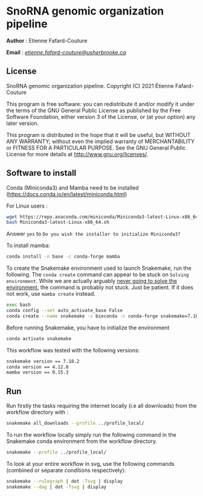 # SnoRNA genomic organization pipeline

__Author__ : Etienne Fafard-Couture

__Email__ :  _<etienne.fafard-couture@usherbrooke.ca>_

## License
SnoRNA genomic organization pipeline. Copyright (C) 2021  Étienne Fafard-Couture

This program is free software: you can redistribute it and/or modify
it under the terms of the GNU General Public License as published by
the Free Software Foundation, either version 3 of the License, or
(at your option) any later version.

This program is distributed in the hope that it will be useful,
but WITHOUT ANY WARRANTY; without even the implied warranty of
MERCHANTABILITY or FITNESS FOR A PARTICULAR PURPOSE.  See the
GNU General Public License for more details at http://www.gnu.org/licenses/.

## Software to install
Conda (Miniconda3) and Mamba need to be installed (https://docs.conda.io/en/latest/miniconda.html)

For Linux users :
```bash
wget https://repo.anaconda.com/miniconda/Miniconda3-latest-Linux-x86_64.sh
bash Miniconda3-latest-Linux-x86_64.sh
```

Answer `yes` to `Do you wish the installer to initialize Miniconda3?`

To install mamba:
```bash
conda install -n base -c conda-forge mamba
```

To create the Snakemake environment used to launch Snakemake, run the following. The `conda create` command can appear to be stuck on `Solving environment`. While we are actually arguably [never going to solve the environment](https://www.ipcc.ch/sr15/chapter/spm/), the command is probably not stuck. Just be patient. If it does not work, use `mamba create` instead.

```bash
exec bash
conda config --set auto_activate_base False
conda create --name snakemake -c bioconda -c conda-forge snakemake=7.18
```

Before running Snakemake, you have to initialize the environment
```bash
conda activate snakemake
```

This workflow was tested with the following versions:
```bash
snakemake version == 7.18.2
conda version == 4.12.0
mamba version == 0.15.3
```

## Run

Run firstly the tasks requiring the internet locally (i.e all downloads) from the workflow directory with :
```bash
snakemake all_downloads --profile ../profile_local/
```


To run the workflow locally simply run the following command in the Snakemake conda environment from the workflow directory.
```bash
snakemake --profile ../profile_local/
```


To look at your entire workflow in svg, use the following commands (combined or separate conditions respectively):
```bash
snakemake --rulegraph | dot -Tsvg | display
snakemake --dag | dot -Tsvg | display
```


